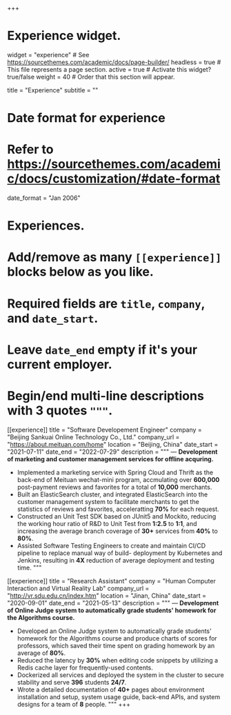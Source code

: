 +++
# Experience widget.
widget = "experience"  # See https://sourcethemes.com/academic/docs/page-builder/
headless = true  # This file represents a page section.
active = true  # Activate this widget? true/false
weight = 40  # Order that this section will appear.

title = "Experience"
subtitle = ""

# Date format for experience
#   Refer to https://sourcethemes.com/academic/docs/customization/#date-format
date_format = "Jan 2006"

# Experiences.
#   Add/remove as many `[[experience]]` blocks below as you like.
#   Required fields are `title`, `company`, and `date_start`.
#   Leave `date_end` empty if it's your current employer.
#   Begin/end multi-line descriptions with 3 quotes `"""`.
[[experience]]
  title = "Software Developement Engineer"
  company = "Beijing Sankuai Online Technology Co., Ltd."
  company_url = "https://about.meituan.com/home"
  location = "Beijing, China"
  date_start = "2021-07-11"
  date_end = "2022-07-29"
  description = """
  — **Development of marketing and customer management services for offline acquring.**
  - Implemented a marketing service with Spring Cloud and Thrift as the back-end of Meituan wechat-mini program, accmulating over **600,000** post-payment reviews and favorites for a total of **10,000** merchants.
  - Built an ElasticSearch cluster, and integrated ElasticSearch into the customer management system to facilitate merchants to get the statistics of reviews and favorites, acceleratting **70%** for each request.
  - Constructed an Unit Test SDK based on JUnit5 and Mockito, reducing the working hour ratio of R&D to Unit Test from **1:2.5** to **1:1**, and increasing the average branch coverage of **30+** services from **40%** to **80%**.
  - Assisted Software Testing Engineers to create and maintain CI/CD pipeline to replace manual way of build- deployment by Kubernetes and Jenkins, resulting in **4X** reduction of average deployment and testing time.
  """

[[experience]]
  title = "Research Assistant"
  company = "Human Computer Interaction and Virtual Reality Lab"
  company_url = "http://vr.sdu.edu.cn/index.htm"
  location = "Jinan, China"
  date_start = "2020-09-01"
  date_end = "2021-05-13"
  description = """
  — **Development of Online Judge system to automatically grade students' homework for the Algorithms course.**
  - Developed an Online Judge system to automatically grade students' homework for the Algorithms course and produce charts of scores for professors, which saved their time spent on grading homework by an average of **80%**.
  - Reduced the latency by **30%** when editing code snippets by utilizing a Redis cache layer for frequently-used contents. 
  - Dockerized all services and deployed the system in the cluster to secure stability and serve **396** students **24/7**.
  - Wrote a detailed documentation of **40+** pages about environment installation and setup, system usage guide, back-end APIs, and system designs for a team of **8** people.
  """
+++
